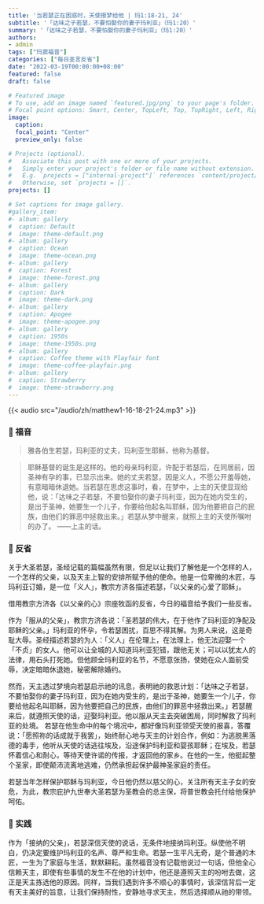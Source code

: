 ```yaml
---
title: '当若瑟正在困惑时，天使报梦给他 | 玛1:18-21, 24'
subtitle: '「达味之子若瑟，不要怕娶你的妻子玛利亚」（玛1:20）'
summary: '「达味之子若瑟，不要怕娶你的妻子玛利亚」（玛1:20）'
authors:
- admin
tags: ["玛窦福音"]
categories: ["每日圣言反省"]
date: "2022-03-19T00:00:00+08:00"
featured: false
draft: false

# Featured image
# To use, add an image named `featured.jpg/png` to your page's folder.
# Focal point options: Smart, Center, TopLeft, Top, TopRight, Left, Right, BottomLeft, Bottom, BottomRight
image:
  caption:
  focal_point: "Center"
  preview_only: false

# Projects (optional).
#   Associate this post with one or more of your projects.
#   Simply enter your project's folder or file name without extension.
#   E.g. `projects = ["internal-project"]` references `content/project/deep-learning/index.md`.
#   Otherwise, set `projects = []`.
projects: []

# Set captions for image gallery.
#gallery_item:
#- album: gallery
#  caption: Default
#  image: theme-default.png
#- album: gallery
#  caption: Ocean
#  image: theme-ocean.png
#- album: gallery
#  caption: Forest
#  image: theme-forest.png
#- album: gallery
#  caption: Dark
#  image: theme-dark.png
#- album: gallery
#  caption: Apogee
#  image: theme-apogee.png
#- album: gallery
#  caption: 1950s
#  image: theme-1950s.png
#- album: gallery
#  caption: Coffee theme with Playfair font
#  image: theme-coffee-playfair.png
#- album: gallery
#  caption: Strawberry
#  image: theme-strawberry.png
---
```


{{< audio src="/audio/zh/matthew1-16-18-21-24.mp3" >}}

### :love_letter: 福音
> 雅各伯生若瑟，玛利亚的丈夫，玛利亚生耶稣，他称为基督。

> 耶稣基督的诞生是这样的。他的母亲玛利亚，许配于若瑟后，在同居前，因圣神有孕的事，已显示出来。她的丈夫若瑟，因是义人，不愿公开羞辱她，有意暗暗休退她。当若瑟在思虑这事时，看，在梦中，上主的天使显现给他，说：「达味之子若瑟，不要怕娶你的妻子玛利亚，因为在她内受生的，是出于圣神，她要生一个儿子，你要给他起名叫耶稣，因为他要把自己的民族，由他们的罪恶中拯救出来。」若瑟从梦中醒来，就照上主的天使所嘱咐的办了。 ——上主的话。

### :speech_balloon: 反省
关于大圣若瑟，圣经记载的篇幅虽然有限，但足以让我们了解他是一个怎样的人，一个怎样的父亲，以及天主上智的安排所赋予他的使命。他是一位卑微的木匠，与玛利亚订婚，是一位「义人」，教宗方济各描述若瑟，「以父亲的心爱了耶稣」。

借用教宗方济各《以父亲的心》宗座牧函的反省，今日的福音给予我们一些反省。

作为「服从的父亲」，教宗方济各说：「圣若瑟的伟大，在于他作了玛利亚的净配及耶稣的父亲。」玛利亚的怀孕，令若瑟困扰，百思不得其解。为男人来说，这是奇耻大辱。圣经描述若瑟的为人：「义人」在伦理上，在法理上，他无法迎娶一个「不贞」的女人。他可以让全城的人知道玛利亚犯错，跟他无关；可以以犹太人的法律，用石头打死她。但他顾全玛利亚的名节，不愿意张扬，使她在众人面前受辱，决定暗暗休退她，秘密解除婚约。

然而，天主透过梦境向若瑟启示祂的讯息，表明祂的救恩计划：「达味之子若瑟，不要怕娶你的妻子玛利亚，因为在她内受生的，是出于圣神，她要生一个儿子，你要给他起名叫耶稣，因为他要把自己的民族，由他们的罪恶中拯救出来。」若瑟醒来后，就遵照天使的话，迎娶玛利亚。他以服从天主去突破困局，同时解救了玛利亚的处境。
若瑟在他生命中的每个境况中，都好像玛利亚领受天使的报喜，答覆说：「愿照祢的话成就于我罢」，始终耐心地与天主的计划合作，例如：为逃脱黑落德的毒手，他听从天使的话逃往埃及，沿途保护玛利亚和婴孩耶稣；在埃及，若瑟怀着信心和耐心，等待天使许诺的传报，才返回他的家乡。在他的一生，他挺起整个圣家，即使颠沛流离地逃难，仍然承担起保护最神圣家庭的责任。

若瑟当年怎样保护耶稣与玛利亚，今日他仍然以慈父的心，关注所有天主子女的安危，为此，教宗庇护九世奉大圣若瑟为圣教会的总主保，将普世教会托付给他保护呵佑。

### :runner: 实践
作为「接纳的父亲」，若瑟深信天使的说话，无条件地接纳玛利亚。纵使他不明白，仍决定要维护玛利亚的名声、尊严和生命。若瑟一生平凡无奇，是个普通的木匠，一生为了家庭与生活，默默耕耘。虽然福音没有记载他说过一句话，但他全心信赖天主，即使有些事情的发生不在他的计划中，他还是遵照天主的吩咐去做，这正是天主拣选他的原因。同样，当我们遇到许多不顺心的事情时，该深信背后一定有天主美好的旨意，让我们保持耐性，安静地寻求天主，然后选择顺从祂的带领。

